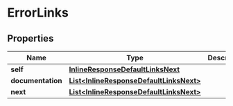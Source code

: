 
# ErrorLinks

## Properties
Name | Type | Description | Notes
------------ | ------------- | ------------- | -------------
**self** | [**InlineResponseDefaultLinksNext**](InlineResponseDefaultLinksNext.md) |  |  [optional]
**documentation** | [**List&lt;InlineResponseDefaultLinksNext&gt;**](InlineResponseDefaultLinksNext.md) |  |  [optional]
**next** | [**List&lt;InlineResponseDefaultLinksNext&gt;**](InlineResponseDefaultLinksNext.md) |  |  [optional]




